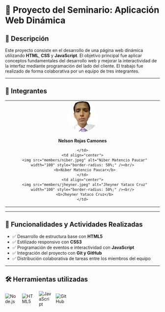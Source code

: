 # 📄 Proyecto del Seminario: Aplicación Web Dinámica

## 🧠 Descripción

Este proyecto consiste en el desarrollo de una página web dinámica utilizando **HTML**, **CSS** y **JavaScript**. El objetivo principal fue aplicar conceptos fundamentales del desarrollo web y mejorar la interactividad de la interfaz mediante programación del lado del cliente. El trabajo fue realizado de forma colaborativa por un equipo de tres integrantes.

---

## 👥 Integrantes

<table>
  <tr>
    <td align="center">
      <img src="members/nelson.png" alt="Nelson Rojas Camones" width="100" style="border-radius: 50%;" /><br/><br/>
      <b>Nelson Rojas Camones</b>
      
    </td>
    <td align="center">
      <img src="members/niber.jpeg" alt="Niber Matencio Paucar" width="100" style="border-radius: 50%;" /><br/>
      <b>Niber Matencio Paucar</b>
    </td>
    <td align="center">
      <img src="members/jheyner.jpeg" alt="Jheyner Yataco Cruz" width="100" style="border-radius: 50%;" /><br/>
      <b>Jheyner Yataco Cruz</b>
    </td>
  </tr>
</table>

---

## 🔧 Funcionalidades y Actividades Realizadas

- ✅ Desarrollo de estructura base con **HTML5**
- ✅ Estilizado responsivo con **CSS3**
- ✅ Programación de eventos e interactividad con **JavaScript**
- ✅ Integración del proyecto con **Git y GitHub**
- ✅ Distribución colaborativa de tareas entre los miembros del equipo

---

## 🛠️ Herramientas utilizadas

<div style="display: flex; align-items: center; gap: 15px;">
  <img src="https://cdn.jsdelivr.net/gh/devicons/devicon/icons/nodejs/nodejs-original.svg" alt="Node.js" width="40" />
  <img src="https://cdn.jsdelivr.net/gh/devicons/devicon/icons/html5/html5-original.svg" alt="HTML5" width="40" />
  <img src="https://cdn.jsdelivr.net/gh/devicons/devicon/icons/javascript/javascript-original.svg" alt="JavaScript" width="40" />
  <img src="https://cdn.jsdelivr.net/gh/devicons/devicon/icons/github/github-original.svg" alt="GitHub" width="40" />
</div>
